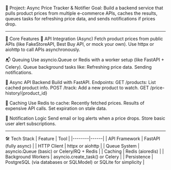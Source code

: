 🚀 Project: Async Price Tracker & Notifier
Goal:
Build a backend service that pulls product prices from multiple e-commerce APIs, caches the results, queues tasks for refreshing price data, and sends notifications if prices drop.

---

🧱 Core Features
📡 API Integration (Async)
Fetch product prices from public APIs (like FakeStoreAPI, Best Buy API, or mock your own).
Use httpx or aiohttp to call APIs asynchronously.

📬 Queuing
Use asyncio.Queue or Redis with a worker setup (like FastAPI + Celery).
Queue background tasks like:
Refreshing price data.
Sending notifications.

🚀 Async API Backend
Build with FastAPI.
Endpoints:
GET /products: List cached product info.
POST /track: Add a new product to watch.
GET /price-history/{product_id}

🧠 Caching
Use Redis to cache:
Recently fetched prices.
Results of expensive API calls.
Set expiration on stale data.

🔔 Notification Logic
Send email or log alerts when a price drops.
Store basic user alert subscriptions.

---

🛠️ Tech Stack
| Feature | Tool |
|--------|------|
| API Framework | FastAPI (fully async) |
| HTTP Client | httpx or aiohttp |
| Queue System | asyncio.Queue (basic) or Celery/RQ + Redis |
| Caching | Redis (aioredis) |
| Background Workers | asyncio.create_task() or Celery |
| Persistence | PostgreSQL (via databases or SQLModel) or SQLite for simplicity |
